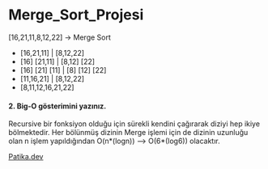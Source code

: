 # Merge_Sort_Projesi

[16,21,11,8,12,22] -> Merge Sort

- [16,21,11]  |  [8,12,22]
- [16] [21,11]  |  [8,12] [22]
- [16] [21] [11]  |  [8] [12] [22]
- [11,16,21]  |  [8,12,22]
- [8,11,12,16,21,22]

#### 2. Big-O gösterimini yazınız.
Recursive bir fonksiyon olduğu için sürekli kendini çağırarak diziyi hep ikiye bölmektedir. Her bölünmüş dizinin Merge işlemi için de dizinin uzunluğu olan n işlem yapıldığından O(n*(logn)) --> O(6*(log6)) olacaktır.

[Patika.dev](www.patika.dev)
